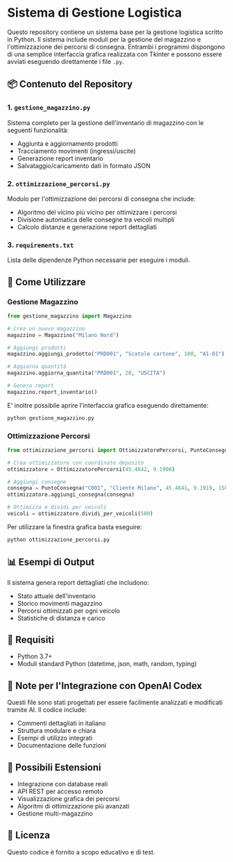 # Sistema di Gestione Logistica

Questo repository contiene un sistema base per la gestione logistica scritto in Python. Il sistema include moduli per la gestione del magazzino e l'ottimizzazione dei percorsi di consegna. Entrambi i programmi dispongono di una semplice interfaccia grafica realizzata con Tkinter e possono essere avviati eseguendo direttamente i file `.py`.

## 📦 Contenuto del Repository

### 1. `gestione_magazzino.py`
Sistema completo per la gestione dell'inventario di magazzino con le seguenti funzionalità:
- Aggiunta e aggiornamento prodotti
- Tracciamento movimenti (ingressi/uscite)
- Generazione report inventario
- Salvataggio/caricamento dati in formato JSON

### 2. `ottimizzazione_percorsi.py`
Modulo per l'ottimizzazione dei percorsi di consegna che include:
- Algoritmo del vicino più vicino per ottimizzare i percorsi
- Divisione automatica delle consegne tra veicoli multipli
- Calcolo distanze e generazione report dettagliati

### 3. `requirements.txt`
Lista delle dipendenze Python necessarie per eseguire i moduli.

## 🚀 Come Utilizzare

### Gestione Magazzino
```python
from gestione_magazzino import Magazzino

# Crea un nuovo magazzino
magazzino = Magazzino("Milano Nord")

# Aggiungi prodotti
magazzino.aggiungi_prodotto("PRD001", "Scatole cartone", 100, "A1-01")

# Aggiorna quantità
magazzino.aggiorna_quantita("PRD001", 20, "USCITA")

# Genera report
magazzino.report_inventario()
```
E' inoltre possibile aprire l'interfaccia grafica eseguendo direttamente:
```bash
python gestione_magazzino.py
```

### Ottimizzazione Percorsi
```python
from ottimizzazione_percorsi import OttimizzatorePercorsi, PuntoConsegna

# Crea ottimizzatore con coordinate deposito
ottimizzatore = OttimizzatorePercorsi(45.4642, 9.1900)

# Aggiungi consegne
consegna = PuntoConsegna("C001", "Cliente Milano", 45.4641, 9.1919, 150)
ottimizzatore.aggiungi_consegna(consegna)

# Ottimizza e dividi per veicoli
veicoli = ottimizzatore.dividi_per_veicoli(500)
```
Per utilizzare la finestra grafica basta eseguire:
```bash
python ottimizzazione_percorsi.py
```

## 📊 Esempi di Output

Il sistema genera report dettagliati che includono:
- Stato attuale dell'inventario
- Storico movimenti magazzino
- Percorsi ottimizzati per ogni veicolo
- Statistiche di distanza e carico

## 🔧 Requisiti

- Python 3.7+
- Moduli standard Python (datetime, json, math, random, typing)

## 📝 Note per l'Integrazione con OpenAI Codex

Questi file sono stati progettati per essere facilmente analizzati e modificati tramite AI. Il codice include:
- Commenti dettagliati in italiano
- Struttura modulare e chiara
- Esempi di utilizzo integrati
- Documentazione delle funzioni

## 🚧 Possibili Estensioni

- Integrazione con database reali
- API REST per accesso remoto
- Visualizzazione grafica dei percorsi
- Algoritmi di ottimizzazione più avanzati
- Gestione multi-magazzino

## 📄 Licenza

Questo codice è fornito a scopo educativo e di test.
